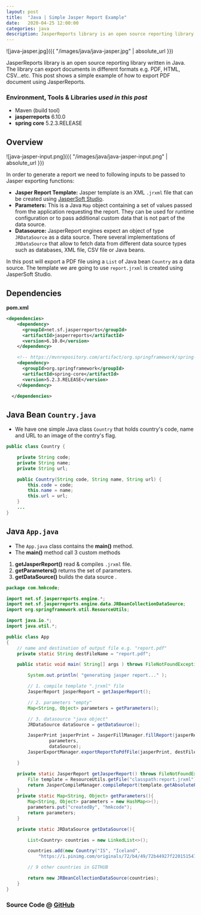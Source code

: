 ```yaml
---
layout: post
title:  "Java | Simple Jasper Report Example"
date:   2020-04-25 12:00:00
categories: java
description: JasperReports library is an open source reporting library written in Java. The library can export documents in different formats e.g. PDF, HTML, CSV...etc. This post shows a simple example of how to export PDF document using JasperReports. 
---
```



![java-jasper.jpg]({{ "/images/java/java-jasper.jpg" | absolute_url }})

JasperReports library is an open source reporting library written in Java. The library can export documents in different formats e.g. PDF, HTML, CSV...etc. This post shows a simple example of how to export PDF document using JasperReports. 

### Environment, Tools &amp; Libraries _used in this post_

- Maven (build tool)
- **jasperreports** 6.10.0
- **spring core** 5.2.3.RELEASE

## **Overview**

![java-jasper-input.png]({{ "/images/java/java-jasper-input.png" 
| absolute_url }})

In order to generate a report we need to following inputs to be passed to Jasper exporting functions:

- **Jasper Report Template:** Jasper template is an XML `.jrxml` file that can be created using [JasperSoft Studio](https://community.jaspersoft.com/project/jaspersoft-studio).
- **Parameters:** This is a Java `Map` object containing a set of values passed from the application requesting the report. They can be used for runtime configuration or to pass additional custom data that is not part of the data source.
- **Datasource:** JasperReport engines expect an object of type `JRDataSource` as a data source. There several implementations of `JRDataSource` that allow to fetch data from different data source types such as databases, XML file, CSV file or Java beans.


In this post will export a PDF file using a `List` of Java bean `Country` as a data source. The template we are going to use `report.jrxml` is created using JasperSoft Studio. 

## Dependencies

**pom.xml**

```xml
<dependencies>
    <dependency>
      <groupId>net.sf.jasperreports</groupId>
      <artifactId>jasperreports</artifactId>
      <version>6.10.0</version>
    </dependency>

    <!-- https://mvnrepository.com/artifact/org.springframework/spring-core -->
    <dependency>
      <groupId>org.springframework</groupId>
      <artifactId>spring-core</artifactId>
      <version>5.2.3.RELEASE</version>
    </dependency>

  </dependencies>
```



## Java Bean `Country.java`

- We have one simple Java class `Country` that holds country's code, name and URL to an image of the contry's flag. 

```java
public class Country {

    private String code;
    private String name;
    private String url;

    public Country(String code, String name, String url) {
        this.code = code;
        this.name = name;
        this.url = url;
    }
    ...
}
```


## Java `App.java`

- The `App.java` class contains the **main()** method.
- The **main()** method call 3 custom methods
 1. **getJasperReport()** read & compiles `.jrxml` file.
 2. **getParameters()** returns the set of parameters.
 3. **getDataSource()** builds the data source .


```java
package com.hmkcode;

import net.sf.jasperreports.engine.*;
import net.sf.jasperreports.engine.data.JRBeanCollectionDataSource;
import org.springframework.util.ResourceUtils;

import java.io.*;
import java.util.*;

public class App 
{
    // name and destination of output file e.g. "report.pdf"
    private static String destFileName = "report.pdf";

    public static void main( String[] args ) throws FileNotFoundException, JRException {

        System.out.println( "generating jasper report..." );

        // 1. compile template ".jrxml" file
        JasperReport jasperReport = getJasperReport();

        // 2. parameters "empty"
        Map<String, Object> parameters = getParameters();

        // 3. datasource "java object"
        JRDataSource dataSource = getDataSource();

        JasperPrint jasperPrint = JasperFillManager.fillReport(jasperReport, 
                parameters, 
                dataSource);
        JasperExportManager.exportReportToPdfFile(jasperPrint, destFileName);

    }

    private static JasperReport getJasperReport() throws FileNotFoundException, JRException {
        File template = ResourceUtils.getFile("classpath:report.jrxml");
        return JasperCompileManager.compileReport(template.getAbsolutePath());
    }
    private static Map<String, Object> getParameters(){
        Map<String, Object> parameters = new HashMap<>();
        parameters.put("createdBy", "hmkcode");
        return parameters;
    }

    private static JRDataSource getDataSource(){

        List<Country> countries = new LinkedList<>();

        countries.add(new Country("IS", "Iceland", 
            "https://i.pinimg.com/originals/72/b4/49/72b44927f220151547493e528a332173.png"));

        // 9 other countries in GITHUB

        return new JRBeanCollectionDataSource(countries);
    }
}
```


### Source Code @ [GitHub](https://github.com/hmkcode/Java/tree/master/java-jasper)
